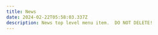 ```yaml
---
title: News
date: 2024-02-22T05:58:03.337Z
description: News top level menu item.  DO NOT DELETE!
---
```


